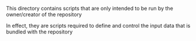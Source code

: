 This directory contains scripts that are only intended to be run by the owner/creator of the repository

In effect, they are scripts required to define and control the input data that is bundled with the repository